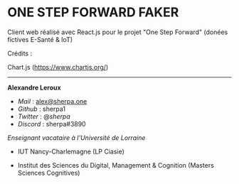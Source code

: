 # ONE STEP FORWARD FAKER

Client web réalisé avec React.js pour le projet "One Step Forward" (donées fictives E-Santé & IoT)

Crédits : 

Chart.js (https://www.chartjs.org/)


---

**Alexandre Leroux**

- _Mail_ : alex@sherpa.one
- _Github_ : sherpa1
- _Twitter_ : @_sherpa_
- _Discord_ : sherpa#3890

_Enseignant vacataire à l'Université de Lorraine_

- IUT Nancy-Charlemagne (LP Ciasie)

- Institut des Sciences du Digital, Management & Cognition (Masters Sciences Cognitives)